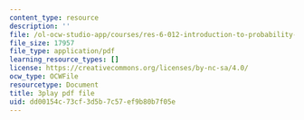 ```yaml
---
content_type: resource
description: ''
file: /ol-ocw-studio-app/courses/res-6-012-introduction-to-probability-spring-2018/dd00154c73cf3d5b7c57ef9b80b7f05e_N3I2ZLbh6zQ.pdf
file_size: 17957
file_type: application/pdf
learning_resource_types: []
license: https://creativecommons.org/licenses/by-nc-sa/4.0/
ocw_type: OCWFile
resourcetype: Document
title: 3play pdf file
uid: dd00154c-73cf-3d5b-7c57-ef9b80b7f05e
---
```

